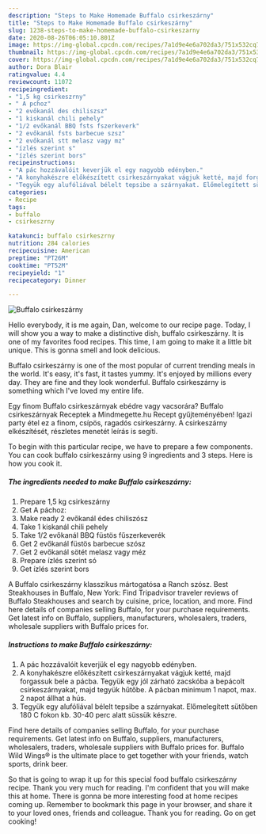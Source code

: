 ```yaml
---
description: "Steps to Make Homemade Buffalo csirkeszárny"
title: "Steps to Make Homemade Buffalo csirkeszárny"
slug: 1238-steps-to-make-homemade-buffalo-csirkeszarny
date: 2020-08-26T06:05:10.801Z
image: https://img-global.cpcdn.com/recipes/7a1d9e4e6a702da3/751x532cq70/buffalo-csirkeszarny-recept-foto.jpg
thumbnail: https://img-global.cpcdn.com/recipes/7a1d9e4e6a702da3/751x532cq70/buffalo-csirkeszarny-recept-foto.jpg
cover: https://img-global.cpcdn.com/recipes/7a1d9e4e6a702da3/751x532cq70/buffalo-csirkeszarny-recept-foto.jpg
author: Dora Blair
ratingvalue: 4.4
reviewcount: 11072
recipeingredient:
- "1,5 kg csirkeszrny"
- " A pchoz"
- "2 evőkanál des chiliszsz"
- "1 kiskanál chili pehely"
- "1/2 evőkanál BBQ fsts fszerkeverk"
- "2 evőkanál fsts barbecue szsz"
- "2 evőkanál stt melasz vagy mz"
- "ízlés szerint s"
- "ízlés szerint bors"
recipeinstructions:
- "A pác hozzávalóit keverjük el egy nagyobb edényben."
- "A konyhakészre előkészített csirkeszárnyakat vágjuk ketté, majd forgassuk bele a pácba. Tegyük egy jól zárható zacskóba a bepácolt csirkeszárnyakat, majd tegyük hűtőbe. A pácban minimum 1 napot, max. 2 napot állhat a hús."
- "Tegyük egy alufóliával bélelt tepsibe a szárnyakat. Előmelegített sütőben 180 C fokon kb. 30-40 perc alatt süssük készre."
categories:
- Recipe
tags:
- buffalo
- csirkeszrny

katakunci: buffalo csirkeszrny 
nutrition: 284 calories
recipecuisine: American
preptime: "PT26M"
cooktime: "PT52M"
recipeyield: "1"
recipecategory: Dinner

---
```



![Buffalo csirkeszárny](https://img-global.cpcdn.com/recipes/7a1d9e4e6a702da3/751x532cq70/buffalo-csirkeszarny-recept-foto.jpg)

Hello everybody, it is me again, Dan, welcome to our recipe page. Today, I will show you a way to make a distinctive dish, buffalo csirkeszárny. It is one of my favorites food recipes. This time, I am going to make it a little bit unique. This is gonna smell and look delicious.

Buffalo csirkeszárny is one of the most popular of current trending meals in the world. It's easy, it's fast, it tastes yummy. It's enjoyed by millions every day. They are fine and they look wonderful. Buffalo csirkeszárny is something which I've loved my entire life.

Egy finom Buffalo csirkeszárnyak ebédre vagy vacsorára? Buffalo csirkeszárnyak Receptek a Mindmegette.hu Recept gyűjteményében! Igazi party étel ez a finom, csípös, ragadós csirkeszárny. A csirkeszárny elkészítését, részletes menetét leírás is segíti.


To begin with this particular recipe, we have to prepare a few components. You can cook buffalo csirkeszárny using 9 ingredients and 3 steps. Here is how you cook it.

<!--inarticleads1-->

##### The ingredients needed to make Buffalo csirkeszárny:

1. Prepare 1,5 kg csirkeszárny
1. Get  A páchoz:
1. Make ready 2 evőkanál édes chiliszósz
1. Take 1 kiskanál chili pehely
1. Take 1/2 evőkanál BBQ füstös fűszerkeverék
1. Get 2 evőkanál füstös barbecue szósz
1. Get 2 evőkanál sötét melasz vagy méz
1. Prepare ízlés szerint só
1. Get ízlés szerint bors


A Buffalo csirkeszárny klasszikus mártogatósa a Ranch szósz. Best Steakhouses in Buffalo, New York: Find Tripadvisor traveler reviews of Buffalo Steakhouses and search by cuisine, price, location, and more. Find here details of companies selling Buffalo, for your purchase requirements. Get latest info on Buffalo, suppliers, manufacturers, wholesalers, traders, wholesale suppliers with Buffalo prices for. 

<!--inarticleads2-->

##### Instructions to make Buffalo csirkeszárny:

1. A pác hozzávalóit keverjük el egy nagyobb edényben.
1. A konyhakészre előkészített csirkeszárnyakat vágjuk ketté, majd forgassuk bele a pácba. Tegyük egy jól zárható zacskóba a bepácolt csirkeszárnyakat, majd tegyük hűtőbe. A pácban minimum 1 napot, max. 2 napot állhat a hús.
1. Tegyük egy alufóliával bélelt tepsibe a szárnyakat. Előmelegített sütőben 180 C fokon kb. 30-40 perc alatt süssük készre.


Find here details of companies selling Buffalo, for your purchase requirements. Get latest info on Buffalo, suppliers, manufacturers, wholesalers, traders, wholesale suppliers with Buffalo prices for. Buffalo Wild Wings® is the ultimate place to get together with your friends, watch sports, drink beer. 

So that is going to wrap it up for this special food buffalo csirkeszárny recipe. Thank you very much for reading. I'm confident that you will make this at home. There is gonna be more interesting food at home recipes coming up. Remember to bookmark this page in your browser, and share it to your loved ones, friends and colleague. Thank you for reading. Go on get cooking!
